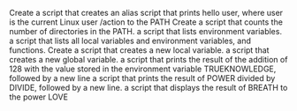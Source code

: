 Create a script that creates an alias
script that prints hello user, where user is the current Linux user
/action to the PATH
Create a script that counts the number of directories in the PATH.
a script that lists environment variables.
a script that lists all local variables and environment variables, and functions.
Create a script that creates a new local variable.
a script that creates a new global variable.
a script that prints the result of the addition of 128 with the value stored in the environment variable TRUEKNOWLEDGE, followed by a new line
a script that prints the result of POWER divided by DIVIDE, followed by a new line.
a script that displays the result of BREATH to the power LOVE
